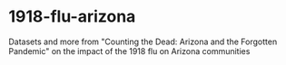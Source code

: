 # 1918-flu-arizona
Datasets and more from "Counting the Dead: Arizona and the Forgotten Pandemic" on the impact of the 1918 flu on Arizona communities
